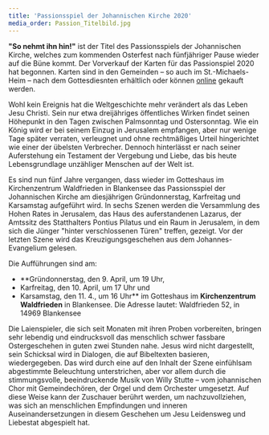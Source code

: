 ```yaml
---
title: 'Passionsspiel der Johannischen Kirche 2020'
media_order: Passion_Titelbild.jpg
---
```


**"So nehmt ihn hin!"** ist der Titel des Passionsspiels der Johannischen Kirche, welches zum kommenden Osterfest nach fünfjähriger Pause wieder auf die Büne kommt. Der Vorverkauf der Karten für das Passionspiel 2020 hat begonnen. Karten sind in den Gemeinden – so auch im St.-Michaels-Heim – nach dem Gottesdiesnten erhältlich oder können [online](https://pretix.eu/jk/passion/) gekauft werden.

Wohl kein Ereignis hat die Weltgeschichte mehr verändert als das Leben Jesu Christi. Sein nur etwa dreijähriges öffentliches Wirken findet seinen Höhepunkt in den Tagen zwischen Palmsonntag und Ostersonntag. Wie ein König wird er bei seinem Einzug in Jerusalem empfangen, aber nur wenige Tage später verraten, verleugnet und ohne rechtmäßiges Urteil hingerichtet wie einer der übelsten Verbrecher. Dennoch hinterlässt er nach seiner Auferstehung ein Testament der Vergebung und Liebe, das bis heute Lebensgrundlage unzähliger Menschen auf der Welt ist. 

Es sind nun fünf Jahre vergangen, dass wieder im Gotteshaus im Kirchenzentrum Waldfrieden in Blankensee das Passionsspiel der Johannischen Kirche am diesjährigen Gründonnerstag, Karfreitag und Karsamstag aufgeführt wird. In sechs Szenen werden die Versammlung des Hohen Rates in Jerusalem, das Haus des auferstandenen Lazarus, der Amtssitz des Statthalters Pontius Pilatus und ein Raum in Jerusalem, in dem sich die Jünger "hinter verschlossenen Türen" treffen, gezeigt. Vor der letzten Szene wird das Kreuzigungsgeschehen aus dem Johannes-Evangelium gelesen.

Die Aufführungen sind am:
* **Gründonnerstag, den 9. April, um 19 Uhr,
* Karfreitag, den 10. April, um 17 Uhr und
* Karsamstag, den 11. 4., um 16 Uhr**
im Gotteshaus im **Kirchenzentrum Waldfrieden** in Blankensee. Die Adresse lautet: Waldfrieden 52, in 14969 Blankensee

Die Laienspieler, die sich seit Monaten mit ihren Proben vorbereiten, bringen sehr lebendig und eindrucksvoll das menschlich schwer fassbare Ostergeschehen in guten zwei Stunden nahe. Jesus wird nicht dargestellt, sein Schicksal wird in Dialogen, die auf Bibeltexten basieren, wiedergegeben. Das wird durch eine auf den Inhalt der Szene einfühlsam abgestimmte Beleuchtung unterstrichen, aber vor allem durch die stimmungsvolle, beeindruckende Musik von Willy Stutte – vom johannischen Chor mit Gemeindechören, der Orgel und dem Orchester umgesetzt. Auf diese Weise kann der Zuschauer berührt werden, um nachzuvollziehen, was sich an menschlichen Empfindungen und inneren Auseinandersetzungen in diesem Geschehen um Jesu Leidensweg und Liebestat abgespielt hat.


